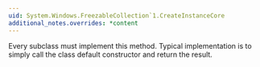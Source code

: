 ```yaml
---
uid: System.Windows.FreezableCollection`1.CreateInstanceCore
additional_notes.overrides: *content
---
```


<p>Every <xref href="System.Windows.Freezable"></xref> subclass must implement this method. Typical implementation is to simply call the class default constructor and return the result.</p>


